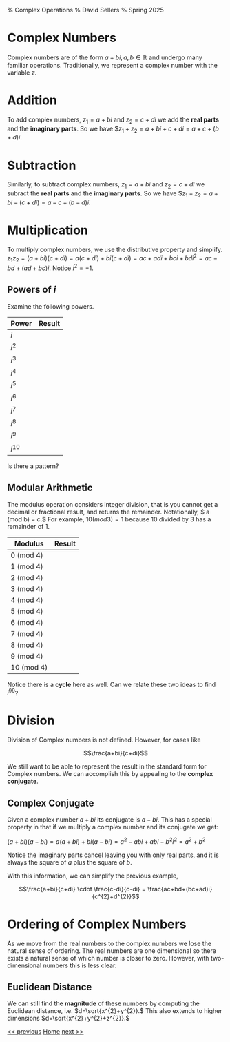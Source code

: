 % Complex Operations
% David Sellers
% Spring 2025

# Complex Numbers

Complex numbers are of the form $a+bi, a,b \in \mathbb{R}$ and undergo many familiar operations. Traditionally, we represent a complex number with the variable $z$.

# Addition

To add complex numbers, $z_{1}=a+bi$ and $z_{2}=c+di$ we add the **real parts** and the **imaginary parts**. So we have $$z_{1} + z_{2} = a+bi+c+di=a+c+(b+d)i.$

# Subtraction

Similarly, to subtract complex numbers, $z_{1}=a+bi$ and $z_{2}=c+di$ we subract the **real parts** and the **imaginary parts**. So we have $$z_{1} - z_{2} = a+bi-(c+di)=a-c+(b-d)i.$

# Multiplication

To multiply complex numbers, we use the distributive property and simplify. $z_{1}z_{2}=(a+bi)(c+di)=a(c+di)+bi(c+di)=ac+adi+bci+bdi^{2}=ac-bd+(ad+bc)i.$ Notice $i^{2}=-1.$

## Powers of $i$

Examine the following powers.

| Power    | Result |
| -------- | ------ |
| $i$      |        |
| $i^{2}$  |        |
| $i^{3}$  |        |
| $i^{4}$  |        |
| $i^{5}$  |        |
| $i^{6}$  |        |
| $i^{7}$  |        |
| $i^{8}$  |        |
| $i^{9}$  |        |
| $i^{10}$ |        |

Is there a pattern?

## Modular Arithmetic

The modulus operation considers integer division, that is you cannot get a decimal or fractional result, and returns the remainder. Notationally, $ a (mod b) = c.$ For example, $10 (mod 3) = 1$ because 10 divided by 3 has a remainder of 1.

| Modulus    | Result |
| ---------- | ------ |
| 0 (mod 4)  |        |
| 1 (mod 4)  |        |
| 2 (mod 4)  |        |
| 3 (mod 4)  |        |
| 4 (mod 4)  |        |
| 5 (mod 4)  |        |
| 6 (mod 4)  |        |
| 7 (mod 4)  |        |
| 8 (mod 4)  |        |
| 9 (mod 4)  |        |
| 10 (mod 4) |        |

Notice there is a **cycle** here as well. Can we relate these two ideas to find $i^{99}$?

# Division

Division of Complex numbers is not defined. However, for cases like

$$\frac{a+bi}{c+di}$$

We still want to be able to represent the result in the standard form for Complex numbers. We can accomplish this by appealing to the **complex conjugate**.

## Complex Conjugate

Given a complex number $a+bi$ its conjugate is $a-bi$. This has a special property in that if we multiply a complex number and its conjugate we get:

$(a+bi)(a-bi) = a(a+bi)+bi(a-bi)=a^{2}-abi+abi-b^{2}i^{2}=a^{2}+b^{2}$

Notice the imaginary parts cancel leaving you with only real parts, and it is always the square of $a$ plus the square of $b.$

With this information, we can simplify the previous example,

$$\frac{a+bi}{c+di} \cdot \frac{c-di}{c-di} = \frac{ac+bd+(bc+ad)i}{c^{2}+d^{2}}$$

# Ordering of Complex Numbers

As we move from the real numbers to the complex numbers we lose the natural sense of ordering. The real numbers are one dimensional so there exists a natural sense of which number is closer to zero. However, with two-dimensional numbers this is less clear.

## Euclidean Distance

We can still find the **magnitude** of these numbers by computing the Euclidean distance, i.e. $d=\sqrt{x^{2}+y^{2}}.$ This also extends to higher dimensions $d=\sqrt{x^{2}+y^{2}+z^{2}}.$

[<< previous](./day2.html) [Home](../../index.html) [next >>](./day4.html)
